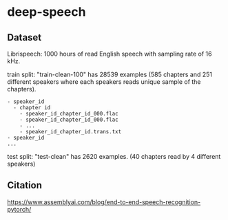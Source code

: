 # deep-speech

## Dataset
Librispeech: 1000 hours of read English speech with sampling rate of 16 kHz.

train split: "train-clean-100" has 28539 examples (585 chapters and 251 different speakers where each speakers reads unique sample of the chapters).
```
- speaker_id
  - chapter id
    - speaker_id_chapter_id_000.flac
    - speaker_id_chapter_id_000.flac
    - ...
    - speaker_id_chapter_id.trans.txt
- speaker_id
...  
```

test split: "test-clean" has 2620 examples. (40 chapters read by 4 different speakers)

## Citation
https://www.assemblyai.com/blog/end-to-end-speech-recognition-pytorch/
